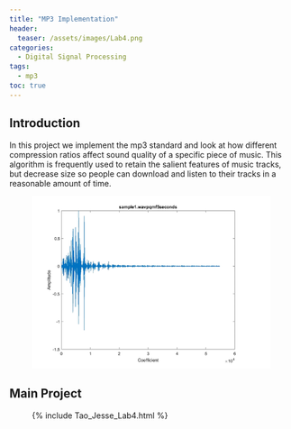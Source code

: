 ```yaml
---
title: "MP3 Implementation"
header:
  teaser: /assets/images/Lab4.png
categories:
  - Digital Signal Processing
tags:
  - mp3
toc: true
---
```


## Introduction
In this project we implement the mp3 standard and look at how different compression ratios affect sound quality of a specific piece of music. This algorithm is frequently used to retain the salient features of music tracks, but decrease size so people can download and listen to their tracks in a reasonable amount of time. 
<figure>
	<a href="/assets/images/Lab4.png"><img src="/assets/images/Lab4.png"></a>
</figure>

## Main Project
<figure>
{% include Tao_Jesse_Lab4.html %}
</figure>
